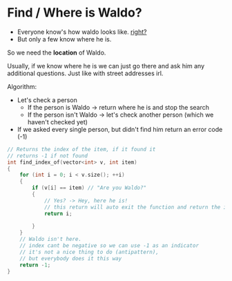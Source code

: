 # Find / Where is Waldo?

* Everyone know's how waldo looks like. [right?](https://www.wikihow.com/images/4/4b/Find-Waldo-Step-10.jpg)
* But only a few know where he is.

So we need the **location** of Waldo.

Usually, if we know where he is we can just go there and ask him any additional questions.
Just like with street addresses irl.

Algorithm:

* Let's check a person
  * If the person is Waldo -> return where he is and stop the search
  * If the person isn't Waldo -> let's check another person (which we haven't checked yet) 
* If we asked every single person, but didn't find him return an error code (-1)

```c++
// Returns the index of the item, if it found it
// returns -1 if not found
int find_index_of(vector<int> v, int item)
{
    for (int i = 0; i < v.size(); ++i)
    {
        if (v[i] == item) // "Are you Waldo?"
        {
            // Yes? -> Hey, here he is!
            // this return will auto exit the function and return the index (location) of Waldo 
            return i; 
          
        }
    }
    // Waldo isn't here. 
    // index cant be negative so we can use -1 as an indicator
    // it's not a nice thing to do (antipattern),
    // but everybody does it this way
    return -1;
}
```
